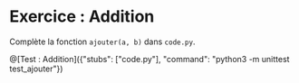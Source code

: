 # Exercice : Addition

Complète la fonction `ajouter(a, b)` dans `code.py`.

@[Test : Addition]({"stubs": ["code.py"], "command": "python3 -m unittest test_ajouter"})

